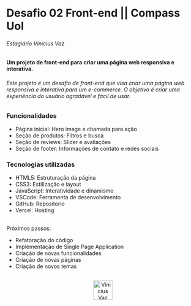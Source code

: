 # Desafio 02 Front-end || Compass Uol
###### Estagiário Vinícius Vaz
 
#### Um projeto de front-end para criar uma página web responsiva e interativa.

###### Este projeto é um desafio de front-end que visa criar uma página web responsiva e interativa para um e-commerce. O objetivo é criar uma experiência do usuário agradável e fácil de usar.
##
### Funcionalidades
- Página inicial: Hero image e chamada para ação
- Seção de produtos: Filtros e busca
- Seção de reviews: Slider e avaliações
- Seção de footer: Informações de contato e redes sociais

### Tecnologias utilizadas
- HTML5: Estruturação da página
- CSS3: Estilização e layout
- JavaScript: Interatividade e dinamismo 
- VSCode: Ferramenta de desenvolvimento
- GitHub: Repositorio
- Vercel: Hosting
##
Próximos passos: 
- Refatoração do código
- Implementação de Single Page Application
- Criação de novas funcionalidades
- Criação de novas páginas
- Criação de novos temas
##
<div align="center">
<img  alt="Vinicius Vaz Logo" width="50" height="50rem" src="src/assets/icons/vv-logo.ico">
<div>
 <!--  ![alt text](src/assets/icons/vv-logo.ico) -->
